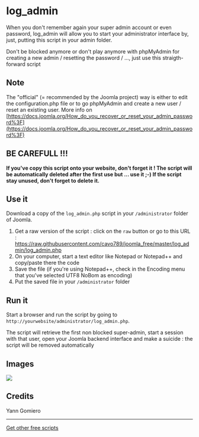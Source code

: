 # log_admin #

When you don't remember again your super admin account or even password, log_admin will allow you to start your administrator interface by, just, putting this script in your admin folder. 

Don't be blocked anymore or don't play anymore with phpMyAdmin for creating a new admin / resetting the password / ..., just use this straigth-forward script

## Note ##

The "official" (= recommended by the Joomla project) way is either to edit the configuration.php file or to go phpMyAdmin and create a new user / reset an existing user.  More info on [https://docs.joomla.org/How_do_you_recover_or_reset_your_admin_password%3F](https://docs.joomla.org/How_do_you_recover_or_reset_your_admin_password%3F)

## BE CAREFULL !!! ##

**If you've copy this script onto your website, don't forget it ! The script will be automatically deleted after the first use but ... use it ;-)  If the script stay unused, don't forget to delete it.**

## Use it ##

Download a copy of the `log_admin.php` script in your `/administrator` folder of Joomla.

1. Get a raw version of the script : click on the `raw` button or go to this URL : https://raw.githubusercontent.com/cavo789/joomla_free/master/log_admin/log_admin.php
2. On your computer, start a text editor like Notepad or Notepad++ and copy/paste there the code
3. Save the file (if you're using Notepad++, check in the Encoding menu that you've selected UTF8 NoBom as encoding)
4. Put the saved file in your `/administrator` folder

## Run it ##

Start a browser and run the script by going to `http://yourwebsite/administrator/log_admin.php`.

The script will retrieve the first non blocked super-admin, start a session with that user, open your Joomla backend interface and make a suicide : the script will be removed automatically

## Images ##

<img src="https://github.com/cavo789/joomla_free/blob/master/log_admin/result.png" />

## Credits ##

Yann Gomiero

---

[Get other free scripts](https://github.com/cavo789/joomla_free)